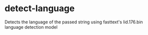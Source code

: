 # detect-language
Detects the language of the passed string using fasttext's lid.176.bin language detection model
